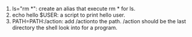 1. ls="rm *": create an alias that execute rm * for ls.
2. echo hello $USER: a script to print hello user.
3. PATH=PATH:/action:  add /actionto the path. /action should be the last directory the shell look into for a program.

